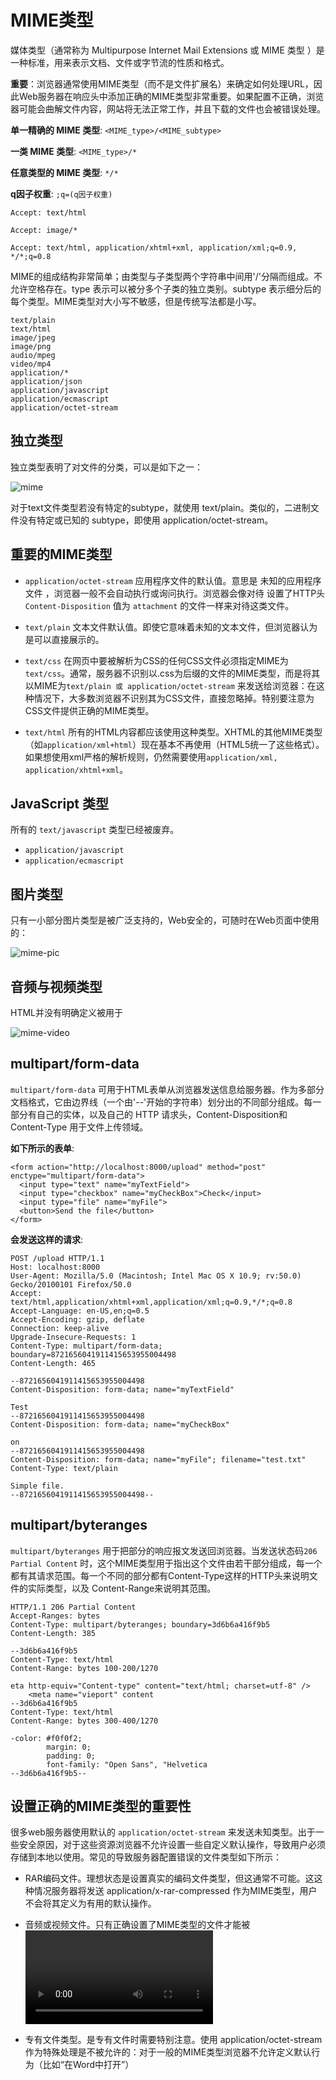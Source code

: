 # MIME类型
媒体类型（通常称为 Multipurpose Internet Mail Extensions 或 MIME 类型 ）是一种标准，用来表示文档、文件或字节流的性质和格式。
    
**重要**：浏览器通常使用MIME类型（而不是文件扩展名）来确定如何处理URL，因此Web服务器在响应头中添加正确的MIME类型非常重要。如果配置不正确，浏览器可能会曲解文件内容，网站将无法正常工作，并且下载的文件也会被错误处理。
    
**单一精确的 MIME 类型**:  `<MIME_type>/<MIME_subtype>`
    
**一类 MIME 类型**: `<MIME_type>/*`
    
**任意类型的 MIME 类型**: `*/*`
    
**q因子权重**: `;q=(q因子权重)`
    
```
Accept: text/html

Accept: image/*

Accept: text/html, application/xhtml+xml, application/xml;q=0.9, */*;q=0.8
```
    
MIME的组成结构非常简单；由类型与子类型两个字符串中间用'/'分隔而组成。不允许空格存在。type 表示可以被分多个子类的独立类别。subtype 表示细分后的每个类型。MIME类型对大小写不敏感，但是传统写法都是小写。
    

```
text/plain
text/html
image/jpeg
image/png
audio/mpeg
video/mp4
application/*
application/json
application/javascript
application/ecmascript
application/octet-stream
```
    

## 独立类型
独立类型表明了对文件的分类，可以是如下之一：
    
![mime](../../../../resources/images/http/mime.png)  
    
对于text文件类型若没有特定的subtype，就使用 text/plain。类似的，二进制文件没有特定或已知的 subtype，即使用 application/octet-stream。
    


## 重要的MIME类型
- `application/octet-stream` 应用程序文件的默认值。意思是 未知的应用程序文件 ，浏览器一般不会自动执行或询问执行。浏览器会像对待 设置了HTTP头`Content-Disposition` 值为 `attachment` 的文件一样来对待这类文件。

- `text/plain` 文本文件默认值。即使它意味着未知的文本文件，但浏览器认为是可以直接展示的。

- `text/css` 在网页中要被解析为CSS的任何CSS文件必须指定MIME为`text/css`。通常，服务器不识别以.css为后缀的文件的MIME类型，而是将其以MIME为`text/plain 或 application/octet-stream` 来发送给浏览器：在这种情况下，大多数浏览器不识别其为CSS文件，直接忽略掉。特别要注意为CSS文件提供正确的MIME类型。

- `text/html` 所有的HTML内容都应该使用这种类型。XHTML的其他MIME类型（如`application/xml+html`）现在基本不再使用（HTML5统一了这些格式）。 如果想使用xml严格的解析规则，仍然需要使用`application/xml, application/xhtml+xml`。

## JavaScript 类型
所有的 `text/javascript` 类型已经被废弃。
- `application/javascript`
- `application/ecmascript`
    

## 图片类型
只有一小部分图片类型是被广泛支持的，Web安全的，可随时在Web页面中使用的：
    
![mime-pic](../../../../resources/images/http/mime-pic.png)  
    

## 音频与视频类型
HTML并没有明确定义被用于<audio>和<video>元素所支持的文件类型，所以在web上使用的只有相对较小的一组类型。
    
![mime-video](../../../../resources/images/http/mime-video.png)  
    

## multipart/form-data
`multipart/form-data` 可用于HTML表单从浏览器发送信息给服务器。作为多部分文档格式，它由边界线（一个由'--'开始的字符串）划分出的不同部分组成。每一部分有自己的实体，以及自己的 HTTP 请求头，Content-Disposition和 Content-Type 用于文件上传领域。
    
**如下所示的表单**:
    
```
<form action="http://localhost:8000/upload" method="post" enctype="multipart/form-data">
  <input type="text" name="myTextField">
  <input type="checkbox" name="myCheckBox">Check</input>
  <input type="file" name="myFile">
  <button>Send the file</button>
</form>
```
    
**会发送这样的请求**:
    
```
POST /upload HTTP/1.1
Host: localhost:8000
User-Agent: Mozilla/5.0 (Macintosh; Intel Mac OS X 10.9; rv:50.0) Gecko/20100101 Firefox/50.0
Accept: text/html,application/xhtml+xml,application/xml;q=0.9,*/*;q=0.8
Accept-Language: en-US,en;q=0.5
Accept-Encoding: gzip, deflate
Connection: keep-alive
Upgrade-Insecure-Requests: 1
Content-Type: multipart/form-data; boundary=8721656041911415653955004498
Content-Length: 465

--8721656041911415653955004498
Content-Disposition: form-data; name="myTextField"

Test
--8721656041911415653955004498
Content-Disposition: form-data; name="myCheckBox"

on
--8721656041911415653955004498
Content-Disposition: form-data; name="myFile"; filename="test.txt"
Content-Type: text/plain

Simple file.
--8721656041911415653955004498--
```
    

## multipart/byteranges
`multipart/byteranges` 用于把部分的响应报文发送回浏览器。当发送状态码`206 Partial Content` 时，这个MIME类型用于指出这个文件由若干部分组成，每一个都有其请求范围。每一个不同的部分都有Content-Type这样的HTTP头来说明文件的实际类型，以及 Content-Range来说明其范围。
    
```
HTTP/1.1 206 Partial Content
Accept-Ranges: bytes
Content-Type: multipart/byteranges; boundary=3d6b6a416f9b5
Content-Length: 385

--3d6b6a416f9b5
Content-Type: text/html
Content-Range: bytes 100-200/1270

eta http-equiv="Content-type" content="text/html; charset=utf-8" />
    <meta name="vieport" content
--3d6b6a416f9b5
Content-Type: text/html
Content-Range: bytes 300-400/1270

-color: #f0f0f2;
        margin: 0;
        padding: 0;
        font-family: "Open Sans", "Helvetica
--3d6b6a416f9b5--
```
    

## 设置正确的MIME类型的重要性
很多web服务器使用默认的 `application/octet-stream` 来发送未知类型。出于一些安全原因，对于这些资源浏览器不允许设置一些自定义默认操作，导致用户必须存储到本地以使用。常见的导致服务器配置错误的文件类型如下所示：

- RAR编码文件。理想状态是设置真实的编码文件类型，但这通常不可能。这这种情况服务器将发送 application/x-rar-compressed 作为MIME类型，用户不会将其定义为有用的默认操作。

- 音频或视频文件。只有正确设置了MIME类型的文件才能被 <video> 或<audio> 识别和播放。 

- 专有文件类型。是专有文件时需要特别注意。使用 application/octet-stream 作为特殊处理是不被允许的：对于一般的MIME类型浏览器不允许定义默认行为（比如“在Word中打开”）


